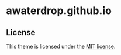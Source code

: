 # awaterdrop.github.io

## License

This theme is licensed under the [MIT license](https://github.com/awaterdrop/awaterdrop.github.io/blob/main/LICENSE).
